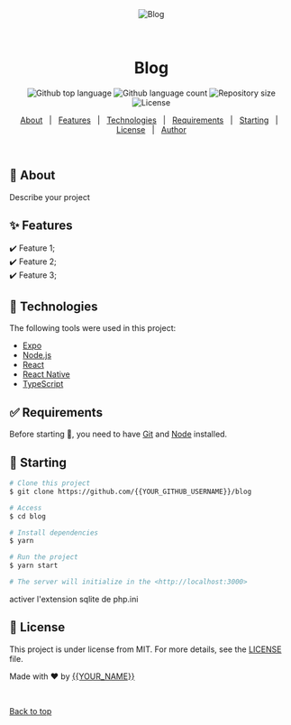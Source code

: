 <div align="center" id="top"> 
  <img src="./.github/app.gif" alt="Blog" />

  &#xa0;

  <!-- <a href="https://blog.netlify.app">Demo</a> -->
</div>

<h1 align="center">Blog</h1>

<p align="center">
  <img alt="Github top language" src="https://img.shields.io/github/languages/top/{{YOUR_GITHUB_USERNAME}}/blog?color=56BEB8">

  <img alt="Github language count" src="https://img.shields.io/github/languages/count/{{YOUR_GITHUB_USERNAME}}/blog?color=56BEB8">

  <img alt="Repository size" src="https://img.shields.io/github/repo-size/{{YOUR_GITHUB_USERNAME}}/blog?color=56BEB8">

  <img alt="License" src="https://img.shields.io/github/license/{{YOUR_GITHUB_USERNAME}}/blog?color=56BEB8">

  <!-- <img alt="Github issues" src="https://img.shields.io/github/issues/{{YOUR_GITHUB_USERNAME}}/blog?color=56BEB8" /> -->

  <!-- <img alt="Github forks" src="https://img.shields.io/github/forks/{{YOUR_GITHUB_USERNAME}}/blog?color=56BEB8" /> -->

  <!-- <img alt="Github stars" src="https://img.shields.io/github/stars/{{YOUR_GITHUB_USERNAME}}/blog?color=56BEB8" /> -->
</p>

<!-- Status -->

<!-- <h4 align="center"> 
	🚧  Blog 🚀 Under construction...  🚧
</h4> 

<hr> -->

<p align="center">
  <a href="#dart-about">About</a> &#xa0; | &#xa0; 
  <a href="#sparkles-features">Features</a> &#xa0; | &#xa0;
  <a href="#rocket-technologies">Technologies</a> &#xa0; | &#xa0;
  <a href="#white_check_mark-requirements">Requirements</a> &#xa0; | &#xa0;
  <a href="#checkered_flag-starting">Starting</a> &#xa0; | &#xa0;
  <a href="#memo-license">License</a> &#xa0; | &#xa0;
  <a href="https://github.com/{{YOUR_GITHUB_USERNAME}}" target="_blank">Author</a>
</p>

<br>

## :dart: About ##

Describe your project

## :sparkles: Features ##

:heavy_check_mark: Feature 1;\
:heavy_check_mark: Feature 2;\
:heavy_check_mark: Feature 3;

## :rocket: Technologies ##

The following tools were used in this project:

- [Expo](https://expo.io/)
- [Node.js](https://nodejs.org/en/)
- [React](https://pt-br.reactjs.org/)
- [React Native](https://reactnative.dev/)
- [TypeScript](https://www.typescriptlang.org/)

## :white_check_mark: Requirements ##

Before starting :checkered_flag:, you need to have [Git](https://git-scm.com) and [Node](https://nodejs.org/en/) installed.

## :checkered_flag: Starting ##

```bash
# Clone this project
$ git clone https://github.com/{{YOUR_GITHUB_USERNAME}}/blog

# Access
$ cd blog

# Install dependencies
$ yarn

# Run the project
$ yarn start

# The server will initialize in the <http://localhost:3000>
```

activer l'extension sqlite de php.ini

## :memo: License ##

This project is under license from MIT. For more details, see the [LICENSE](LICENSE.md) file.


Made with :heart: by <a href="https://github.com/{{YOUR_GITHUB_USERNAME}}" target="_blank">{{YOUR_NAME}}</a>

&#xa0;

<a href="#top">Back to top</a>
